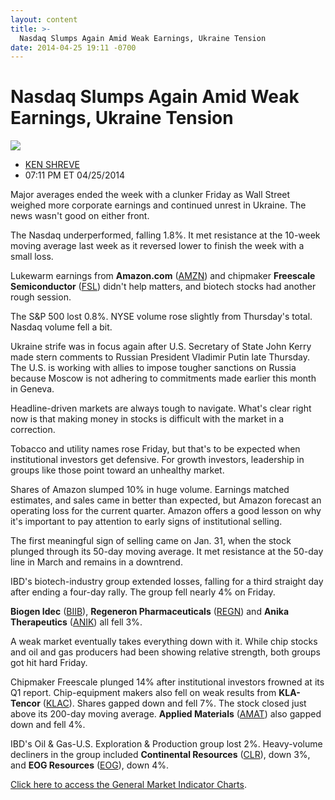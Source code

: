 ```yaml
---
layout: content
title: >-
  Nasdaq Slumps Again Amid Weak Earnings, Ukraine Tension
date: 2014-04-25 19:11 -0700
---
```



Nasdaq Slumps Again Amid Weak Earnings, Ukraine Tension
========================================================


![](https://www.investors.com/wp-content/uploads/ibd-migrated-images/MPv_140428_635340374385269435.png)

* [KEN SHREVE](https://www.investors.com/author/shrevek/ "Posts by KEN SHREVE")
* 07:11 PM ET 04/25/2014




Major averages ended the week with a clunker Friday as Wall Street weighed more corporate earnings and continued unrest in Ukraine. The news wasn't good on either front.


The Nasdaq underperformed, falling 1.8%. It met resistance at the 10-week moving average last week as it reversed lower to finish the week with a small loss.


Lukewarm earnings from **Amazon.com** ([AMZN](https://research.investors.com/quote.aspx?symbol=AMZN)) and chipmaker **Freescale Semiconductor** ([FSL](https://research.investors.com/quote.aspx?symbol=FSL)) didn't help matters, and biotech stocks had another rough session.


The S&P 500 lost 0.8%. NYSE volume rose slightly from Thursday's total. Nasdaq volume fell a bit.


Ukraine strife was in focus again after U.S. Secretary of State John Kerry made stern comments to Russian President Vladimir Putin late Thursday. The U.S. is working with allies to impose tougher sanctions on Russia because Moscow is not adhering to commitments made earlier this month in Geneva.


Headline-driven markets are always tough to navigate. What's clear right now is that making money in stocks is difficult with the market in a correction.


Tobacco and utility names rose Friday, but that's to be expected when institutional investors get defensive. For growth investors, leadership in groups like those point toward an unhealthy market.


Shares of Amazon slumped 10% in huge volume. Earnings matched estimates, and sales came in better than expected, but Amazon forecast an operating loss for the current quarter. Amazon offers a good lesson on why it's important to pay attention to early signs of institutional selling.


The first meaningful sign of selling came on Jan. 31, when the stock plunged through its 50-day moving average. It met resistance at the 50-day line in March and remains in a downtrend.


IBD's biotech-industry group extended losses, falling for a third straight day after ending a four-day rally. The group fell nearly 4% on Friday. 


**Biogen Idec** ([BIIB](https://research.investors.com/quote.aspx?symbol=BIIB)), **Regeneron Pharmaceuticals** ([REGN](https://research.investors.com/quote.aspx?symbol=REGN)) and **Anika Therapeutics** ([ANIK](https://research.investors.com/quote.aspx?symbol=ANIK)) all fell 3%.


A weak market eventually takes everything down with it. While chip stocks and oil and gas producers had been showing relative strength, both groups got hit hard Friday.


Chipmaker Freescale plunged 14% after institutional investors frowned at its Q1 report. Chip-equipment makers also fell on weak results from **KLA-Tencor** ([KLAC](https://research.investors.com/quote.aspx?symbol=KLAC)). Shares gapped down and fell 7%. The stock closed just above its 200-day moving average. **Applied Materials** ([AMAT](https://research.investors.com/quote.aspx?symbol=AMAT)) also gapped down and fell 4%.


IBD's Oil & Gas-U.S. Exploration & Production group lost 2%. Heavy-volume decliners in the group included **Continental Resources** ([CLR](https://research.investors.com/quote.aspx?symbol=CLR)), down 3%, and **EOG Resources** ([EOG](https://research.investors.com/quote.aspx?symbol=EOG)), down 4%.


[Click here to access the General Market Indicator Charts](https://www.investors.com/pdf/GMI_042814.pdf).




